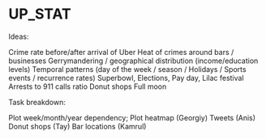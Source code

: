 # UP_STAT

Ideas:

Crime rate before/after arrival of Uber
Heat of crimes around bars / businesses
Gerrymandering / geographical distribution (income/education levels)
Temporal patterns (day of the week / season / Holidays / Sports events / recurrence rates)
Superbowl, Elections, Pay day, Lilac festival
Arrests to 911 calls ratio
Donut shops
Full moon


Task breakdown:

Plot week/month/year dependency; Plot heatmap (Georgiy)
Tweets (Anis)
Donut shops (Tay)
Bar locations (Kamrul)
